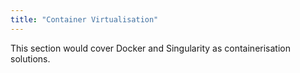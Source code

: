 ```yaml
---
title: "Container Virtualisation"
---
```


This section would cover Docker and Singularity as containerisation solutions.